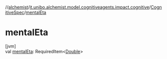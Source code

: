 //[alchemist](../../../index.md)/[it.unibo.alchemist.model.cognitiveagents.impact.cognitive](../index.md)/[CognitiveSpec](index.md)/[mentalEta](mental-eta.md)

# mentalEta

[jvm]\
val [mentalEta](mental-eta.md): RequiredItem<[Double](https://kotlinlang.org/api/latest/jvm/stdlib/kotlin/-double/index.html)>
